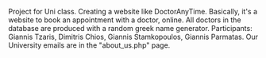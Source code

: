 Project for Uni class.
Creating a website like DoctorAnyTime. Basically, it's a website to book an appointment with a doctor, online.
All doctors in the database are produced with a random greek name generator.
Participants: Giannis Tzaris, Dimitris Chios, Giannis Stamkopoulos, Giannis Parmatas. Our University emails are in the "about_us.php" page.
